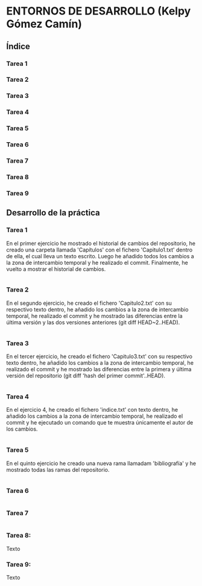 # ENTORNOS DE DESARROLLO (Kelpy Gómez Camín)

## Índice

### Tarea 1
### Tarea 2
### Tarea 3 
### Tarea 4 
### Tarea 5 
### Tarea 6 
### Tarea 7
### Tarea 8
### Tarea 9


## Desarrollo de la práctica
### Tarea 1
En el primer ejercicio he mostrado el historial de cambios del repositorio, he creado una carpeta llamada 'Capítulos' con el fichero 'Capitulo1.txt' dentro de ella, el cual lleva un texto escrito. Luego he añadido todos los cambios a la zona de intercambio temporal y he realizado el commit. Finalmente, he vuelto a mostrar el historial de cambios.

![<RESULTADO>](<>)

### Tarea 2
En el segundo ejercicio, he creado el fichero 'Capitulo2.txt' con su respectivo texto dentro, he añadido los cambios a la zona de intercambio temporal, he realizado el commit y he mostrado las diferencias entre la última versión y las dos versiones anteriores (git diff HEAD~2..HEAD).

![<RESULTADO>](<>)

### Tarea 3
En el tercer ejercicio, he creado el fichero 'Capitulo3.txt' con su respectivo texto dentro, he añadido los cambios a la zona de intercambio temporal, he realizado el commit y he mostrado las diferencias entre la primera y última versión del repositorio (git diff 'hash del primer commit'..HEAD).

![<RESULTADO>](<>)

### Tarea 4
En el ejercicio 4, he creado el fichero 'indice.txt' con texto dentro, he añadido los cambios a la zona de intercambio temporal, he realizado el commit y he ejecutado un comando que te muestra únicamente el autor de los cambios.

![<RESULTADO>](<>)

### Tarea 5
En  el quinto ejercicio he creado una nueva rama llamadam 'bibliografía' y he mostrado todas las ramas del repositorio.

![<RESULTADO>](<>)


### Tarea 6


![<RESULTADO>](<>)

### Tarea 7

![<RESULTADO>](<>)

### Tarea 8:
Texto
![<img>](<img>)

### Tarea 9:
Texto
![<img>](<img>)